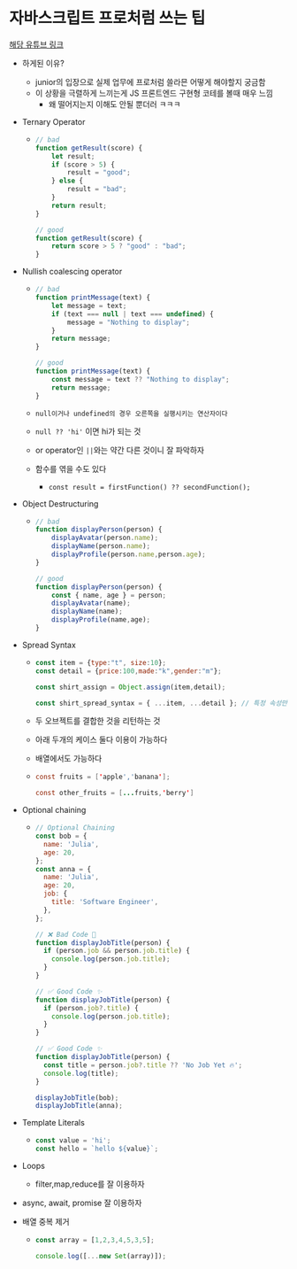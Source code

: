 # 자바스크립트 프로처럼 쓰는 팁

[해당 유튜브 링크](https://www.youtube.com/watch?v=BUAhpB3FmS4)

- 하게된 이유?

  - junior의 입장으로 실제 업무에 프로처럼 쓸라믄 어떻게 해야할지 궁금함
  - 이 상황을 극렬하게 느끼는게 JS 프론트엔드 구현형 코테를 볼때 매우 느낌
    - 왜 떨어지는지 이해도 안될 뿐더러 ㅋㅋㅋ

- Ternary Operator

  - ```javascript
    // bad
    function getResult(score) {
        let result;
        if (score > 5) {
            result = "good";
        } else {
            result = "bad";
        }
        return result;
    }
    
    // good
    function getResult(score) {
        return score > 5 ? "good" : "bad";
    }
    ```

- Nullish coalescing operator

  - ```javascript
    // bad
    function printMessage(text) {
        let message = text;
        if (text === null | text === undefined) {
            message = "Nothing to display";
        }
        return message;
    }
    
    // good
    function printMessage(text) {
        const message = text ?? "Nothing to display";
        return message;
    }
    ```

  - `null이거나 undefined의 경우 오른쪽을 실행시키는 연산자이다`

  - `null ?? 'hi'` 이면 hi가 되는 것

  - or operator인 `||`와는 약간 다른 것이니 잘 파악하자

  - 함수를 엮을 수도 있다

    - `const result = firstFunction() ?? secondFunction();`

- Object Destructuring

  - ```javascript
    // bad
    function displayPerson(person) {
        displayAvatar(person.name);
        displayName(person.name);
        displayProfile(person.name,person.age);
    }
    
    // good
    function displayPerson(person) {
        const { name, age } = person;
        displayAvatar(name);
        displayName(name);
        displayProfile(name,age);
    }
    ```

- Spread Syntax

  - ```javascript
    const item = {type:"t", size:10};
    const detail = {price:100,made:"k",gender:"m"};
    
    const shirt_assign = Object.assign(item,detail);
    
    const shirt_spread_syntax = { ...item, ...detail }; // 특정 속성만 변경하고 싶다면 price:50처럼 그냥 추가시켜주면 된다
    ```

  - 두 오브젝트를 결합한 것을 리턴하는 것

  - 아래 두개의 케이스 둘다 이용이 가능하다

  - 배열에서도 가능하다

  - ```java
    const fruits = ['apple','banana'];
    
    const other_fruits = [...fruits,'berry']
    ```

- Optional chaining

  - ```javascript
    // Optional Chaining
    const bob = {
      name: 'Julia',
      age: 20,
    };
    const anna = {
      name: 'Julia',
      age: 20,
      job: {
        title: 'Software Engineer',
      },
    };
    
    // ❌ Bad Code 💩
    function displayJobTitle(person) {
      if (person.job && person.job.title) {
        console.log(person.job.title);
      }
    }
    
    // ✅ Good Code ✨
    function displayJobTitle(person) {
      if (person.job?.title) {
        console.log(person.job.title);
      }
    }
    
    // ✅ Good Code ✨
    function displayJobTitle(person) {
      const title = person.job?.title ?? 'No Job Yet 🔥';
      console.log(title);
    }
    
    displayJobTitle(bob);
    displayJobTitle(anna);
    ```

- Template Literals

  - ```javascript
    const value = 'hi';
    const hello = `hello ${value}`;
    ```

- Loops

  - filter,map,reduce를 잘 이용하자

- async, await, promise 잘 이용하자

- 배열 중복 제거

  - ```javascript
    const array = [1,2,3,4,5,3,5];
    
    console.log([...new Set(array)]);
    ```

